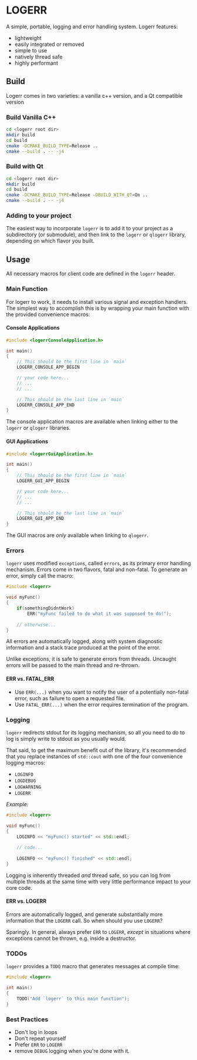 # LOGERR

A simple, portable, logging and error handling system. Logerr features:
- lightweight
- easily integrated or removed
- simple to use
- natively thread safe
- highly performant

## Build

Logerr comes in two varieties: a vanilla c++ version, and a Qt compatible version

### Build Vanilla C++

``` bash
cd <logerr root dir>
mkdir build
cd build
cmake -DCMAKE_BUILD_TYPE=Release ..
cmake --build . -- -j4
```

### Build with Qt

``` bash
cd <logerr root dir>
mkdir build
cd build
cmake -DCMAKE_BUILD_TYPE=Release -DBUILD_WITH_QT=On ..
cmake --build . -- -j4
```

### Adding to your project

The easiest way to incorporate `logerr` is to add it to your project as a subdirectory (or submodule), and then link to the
`logerr` or `qlogerr` library, depending on which flavor you built.

## Usage

All necessary macros for client code are defined in the `logerr` header. 

### Main Function

For logerr to work, it needs to install various signal and exception handlers. The simplest way to accomplish this is by
wrapping your main function with the provided convenience macros:

#### Console Applications

```cpp
#include <logerrConsoleApplication.h>

int main()
{
	// This should be the first line in `main`
    LOGERR_CONSOLE_APP_BEGIN

    // your code here...
    // ...
    // ...

    // This should be the last line in `main`
    LOGERR_CONSOLE_APP_END
}
```

The console application macros are available when linking either to the `logerr` _or_ `qlogerr` libraries.

#### GUI Applications

```cpp
#include <logerrGuiApplication.h>

int main()
{
	// This should be the first line in `main`
    LOGERR_GUI_APP_BEGIN

    // your code here...
    // ...
    // ...

    // This should be the last line in `main`
    LOGERR_GUI_APP_END
}
```

The GUI macros are _only_ available when linking to `qlogerr`.

### Errors

`logerr` uses modified `exceptions`, called `errors`, as its primary error handling mechanism. Errors come in two flavors, fatal
and non-fatal. To generate an error, simply call the macro:

```cpp
#include <logerr>

void myFunc()
{
    if(somethingDidntWork)
        ERR("myFunc failed to do what it was supposed to do!");
    
    // otherwise...
}
```
All errors are automatically logged, along with system diagnostic information and a stack trace produced at the point of the error.

Unlike exceptions, it is safe to generate errors from threads. Uncaught errors will be passed to the main thread and re-thrown.

#### ERR vs. FATAL_ERR

- Use `ERR(...)` when you want to notify the user of a potentially non-fatal error, such as failure to open a requested file.
- Use `FATAL_ERR(...)` when the error requires termination of the program.

### Logging

`logerr` redirects stdout for its logging mechanism, so all you need to do to log is simply write to stdout as you usually would.

That said, to get the maximum benefit out of the library, it's recommended that you replace instances of `std::cout` with one of the
four convenience logging macros:
- `LOGINFO`
- `LOGDEBUG`
- `LOGWARNING`
- `LOGERR`

_Example:_
```cpp
#include <logerr>

void myFunc()
{
    LOGINFO << "myFunc() started" << std::endl;
    
    // code...
    
    LOGINFO << "myFunc() finished" << std::endl;
}
```

Logging is inherently threaded _and_ thread safe, so you can log from multiple threads at the same time with very little
performance impact to your core code.

#### ERR vs. LOGERR

Errors are automatically logged, and generate substantially more information that the `LOGERR` call. So when should you use `LOGERR`?

Sparingly. In general, always prefer `ERR` to `LOGERR`, _except_ in situations where exceptions cannot be thrown, e.g. inside a destructor.

### TODOs

`logerr` provides a `TODO` macro that generates messages at compile time:

```cpp
#include <logerr>

int main()
{
    TODO("Add `logerr` to this main function");	
}
```

### Best Practices

- Don't log in loops
- Don't repeat yourself
- Prefer `ERR` to `LOGERR`
- remove `DEBUG` logging when you're done with it.

